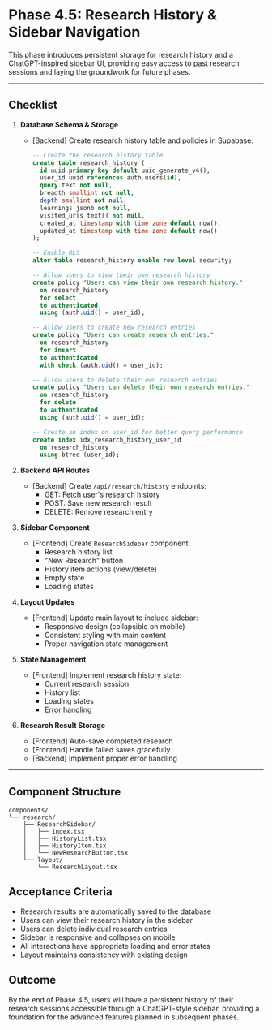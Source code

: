 # Phase 4.5: Research History & Sidebar Navigation

This phase introduces persistent storage for research history and a ChatGPT-inspired sidebar UI, providing easy access to past research sessions and laying the groundwork for future phases.

---

## Checklist

1. **Database Schema & Storage**
   - [Backend] Create research history table and policies in Supabase:
     ```sql
     -- Create the research history table
     create table research_history (
       id uuid primary key default uuid_generate_v4(),
       user_id uuid references auth.users(id),
       query text not null,
       breadth smallint not null,
       depth smallint not null,
       learnings jsonb not null,
       visited_urls text[] not null,
       created_at timestamp with time zone default now(),
       updated_at timestamp with time zone default now()
     );

     -- Enable RLS
     alter table research_history enable row level security;

     -- Allow users to view their own research history
     create policy "Users can view their own research history."
       on research_history
       for select
       to authenticated
       using (auth.uid() = user_id);

     -- Allow users to create new research entries
     create policy "Users can create research entries."
       on research_history
       for insert
       to authenticated
       with check (auth.uid() = user_id);

     -- Allow users to delete their own research entries
     create policy "Users can delete their own research entries."
       on research_history
       for delete
       to authenticated
       using (auth.uid() = user_id);

     -- Create an index on user_id for better query performance
     create index idx_research_history_user_id
       on research_history
       using btree (user_id);
     ```

2. **Backend API Routes**
   - [Backend] Create `/api/research/history` endpoints:
     - GET: Fetch user's research history
     - POST: Save new research result
     - DELETE: Remove research entry

3. **Sidebar Component**
   - [Frontend] Create `ResearchSidebar` component:
     - Research history list
     - "New Research" button
     - History item actions (view/delete)
     - Empty state
     - Loading states

4. **Layout Updates**
   - [Frontend] Update main layout to include sidebar:
     - Responsive design (collapsible on mobile)
     - Consistent styling with main content
     - Proper navigation state management

5. **State Management**
   - [Frontend] Implement research history state:
     - Current research session
     - History list
     - Loading states
     - Error handling

6. **Research Result Storage**
   - [Frontend] Auto-save completed research
   - [Frontend] Handle failed saves gracefully
   - [Backend] Implement proper error handling

---

## Component Structure
```
components/
└── research/
    ├── ResearchSidebar/
    │   ├── index.tsx
    │   ├── HistoryList.tsx
    │   ├── HistoryItem.tsx
    │   └── NewResearchButton.tsx
    └── layout/
        └── ResearchLayout.tsx
```

## Acceptance Criteria
- Research results are automatically saved to the database
- Users can view their research history in the sidebar
- Users can delete individual research entries
- Sidebar is responsive and collapses on mobile
- All interactions have appropriate loading and error states
- Layout maintains consistency with existing design

## Outcome
By the end of Phase 4.5, users will have a persistent history of their research sessions accessible through a ChatGPT-style sidebar, providing a foundation for the advanced features planned in subsequent phases. 